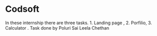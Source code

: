 # Codsoft
In these internship there are three tasks. 1. Landing page , 2. Porfilio, 3. Calculator .
Task done by Poluri Sai Leela Chethan 
